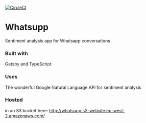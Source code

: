 [![CircleCI](https://circleci.com/gh/abinocoe/whatsupp.svg?style=svg)](https://circleci.com/gh/abinocoe/whatsupp)

# Whatsupp

Sentiment analysis app for Whatsapp conversations 

### Built with

Gatsby and TypeScript

### Uses

The wonderful Google Natural Language API for sentiment analysis

### Hosted

in an S3 bucket here: http://whatsupp.s3-website.eu-west-2.amazonaws.com/
